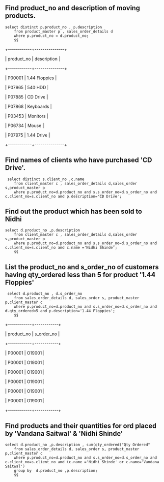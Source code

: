 ## Find product_no and description of moving products.
```
select distinct p.product_no , p.description
    from product_master p , sales_order_details d
    where p.product_no = d.product_no;
    $$
```
+------------+---------------+

| product_no | description   |

+------------+---------------+

| P00001     | 1.44 Floppies |

| P07965     | 540 HDD       |

| P07885     | CD Drive      |

| P07868     | Keyboards     |

| P03453     | Monitors      |

| P06734     | Mouse         |

| P07975     | 1.44 Drive    |

+------------+---------------+
## Find names of clients who have purchased 'CD Drive'.
```
 select distinct s.client_no ,c.name
    from client_master c , sales_order_details d,sales_order s,product_master p
    where p.product_no=d.product_no and s.s_order_no=d.s_order_no and c.client_no=s.client_no and p.description='CD Drive';
```
## Find out the product which has been sold to Nidhi
```
select d.product_no ,p.description
    from client_master c , sales_order_details d,sales_order s,product_master p
    where p.product_no=d.product_no and s.s_order_no=d.s_order_no and c.client_no=s.client_no and c.name ='Nidhi Shinde';
    $$
```
## List the product_no and s_order_no of customers having qty_ordered less than 5 for product '1.44 Floppies'
```
 select d.product_no , d.s_order_no
    from sales_order_details d, sales_order s, product_master p,client_master c
    where p.product_no=d.product_no and s.s_order_no=d.s_order_no and d.qty_ordered<5 and p.description='1.44 Floppies';
    $$
```
+------------+------------+

| product_no | s_order_no |

+------------+------------+

| P00001     | O19001     |

| P00001     | O19001     |

| P00001     | O19001     |

| P00001     | O19001     |

| P00001     | O19001     |

| P00001     | O19001     |

+------------+------------+
## Find products and their quantities for ord placed by 'Vandana Saitwal' & 'Nidhi Shinde'
```
select d.product_no ,p.description , sum(qty_ordered)"Qty Ordered"
    from sales_order_details d, sales_order s, product_master p,client_master c
    where p.product_no=d.product_no and s.s_order_no=d.s_order_no and c.client_no=s.client_no and (c.name ='Nidhi Shinde' or c.name='Vandana Saitwal')
    group by  d.product_no ,p.description;
    $$
```

